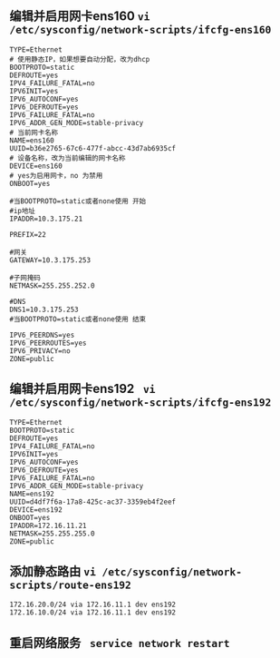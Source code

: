 ## 编辑并启用网卡ens160  `vi  /etc/sysconfig/network-scripts/ifcfg-ens160` 
``` 
TYPE=Ethernet
# 使用静态IP，如果想要自动分配，改为dhcp
BOOTPROTO=static
DEFROUTE=yes
IPV4_FAILURE_FATAL=no
IPV6INIT=yes
IPV6_AUTOCONF=yes
IPV6_DEFROUTE=yes
IPV6_FAILURE_FATAL=no
IPV6_ADDR_GEN_MODE=stable-privacy
# 当前网卡名称
NAME=ens160
UUID=b36e2765-67c6-477f-abcc-43d7ab6935cf
# 设备名称，改为当前编辑的网卡名称
DEVICE=ens160
# yes为启用网卡，no 为禁用
ONBOOT=yes

#当BOOTPROTO=static或者none使用 开始
#ip地址
IPADDR=10.3.175.21

PREFIX=22

#网关
GATEWAY=10.3.175.253

#子网掩码
NETMASK=255.255.252.0

#DNS
DNS1=10.3.175.253
#当BOOTPROTO=static或者none使用 结束

IPV6_PEERDNS=yes
IPV6_PEERROUTES=yes
IPV6_PRIVACY=no
ZONE=public
````
## 编辑并启用网卡ens192  ` vi /etc/sysconfig/network-scripts/ifcfg-ens192` 
```
TYPE=Ethernet
BOOTPROTO=static
DEFROUTE=yes
IPV4_FAILURE_FATAL=no
IPV6INIT=yes
IPV6_AUTOCONF=yes
IPV6_DEFROUTE=yes
IPV6_FAILURE_FATAL=no
IPV6_ADDR_GEN_MODE=stable-privacy
NAME=ens192
UUID=d4df7f6a-17a8-425c-ac37-3359eb4f2eef
DEVICE=ens192
ONBOOT=yes
IPADDR=172.16.11.21
NETMASK=255.255.255.0
ZONE=public
```
## 添加静态路由  `vi /etc/sysconfig/network-scripts/route-ens192 `
``` 
172.16.20.0/24 via 172.16.11.1 dev ens192
172.16.10.0/24 via 172.16.11.1 dev ens192
```
## 重启网络服务 ` service network restart`
